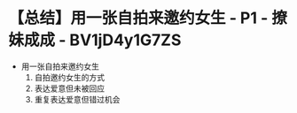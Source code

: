 # 【总结】用一张自拍来邀约女生 - P1 - 撩妹成成 - BV1jD4y1G7ZS

-   用一张自拍来邀约女生
    1.  自拍邀约女生的方式
    2.  表达爱意但未被回应
    3.  重复表达爱意但错过机会